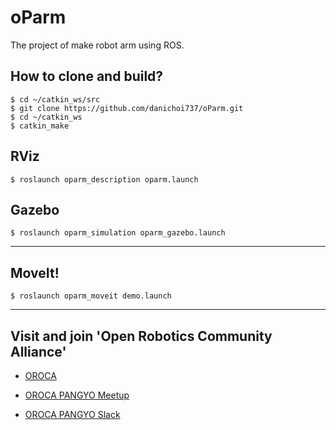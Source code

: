 # oParm
The project of make robot arm using ROS.

## How to clone and build?
```
$ cd ~/catkin_ws/src
$ git clone https://github.com/danichoi737/oParm.git
$ cd ~/catkin_ws
$ catkin_make
```

## RViz
```
$ roslaunch oparm_description oparm.launch
```

## Gazebo
```
$ roslaunch oparm_simulation oparm_gazebo.launch
```
---
## MoveIt!
```
$ roslaunch oparm_moveit demo.launch
```
---
## Visit and join 'Open Robotics Community Alliance'
* [OROCA](http://www.oroca.org/)
* [OROCA PANGYO Meetup](https://www.meetup.com/Design-Make-Share-in-Seongnam-KR/)

* [OROCA PANGYO Slack](https://orocapangyo.slack.com/)
